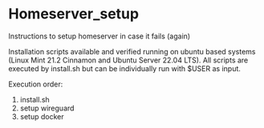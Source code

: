 # Homeserver_setup
Instructions to setup homeserver in case it fails (again)

Installation scripts available and verified running on ubuntu based systems (Linux Mint 21.2 Cinnamon and Ubuntu Server 22.04 LTS). All scripts are executed by install.sh but can be individually run with $USER as input.

Execution order:

1. install.sh
2. setup wireguard
3. setup docker
